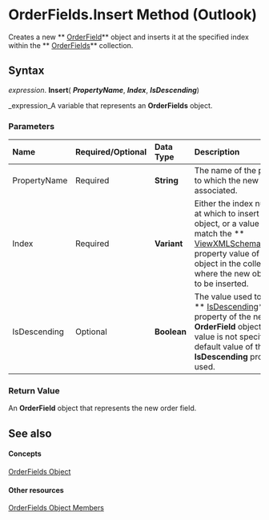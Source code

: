 
# OrderFields.Insert Method (Outlook)

Creates a new  ** [OrderField](4ae32270-bde9-3178-bca3-f8d145779d3d.md)** object and inserts it at the specified index within the ** [OrderFields](e115fb80-352d-fd2e-c1c3-d266776fe122.md)** collection.


## Syntax

 _expression_. **Insert**( **_PropertyName_**,  **_Index_**,  **_IsDescending_**)

 _expression_A variable that represents an  **OrderFields** object.


### Parameters



|**Name**|**Required/Optional**|**Data Type**|**Description**|
|:-----|:-----|:-----|:-----|
|PropertyName|Required| **String**|The name of the property to which the new object is associated.|
|Index|Required| **Variant**|Either the index number at which to insert the new object, or a value used to match the  ** [ViewXMLSchemaName](a88c22ff-3d30-a4f2-87f6-6c32c1c2acb7.md)** property value of an object in the collection at where the new object is to be inserted.|
|IsDescending|Optional| **Boolean**|The value used to set the  ** [IsDescending](941f7144-748a-7b57-35f1-3e29077b926d.md)** property of the new **OrderField** object. If this value is not specified, the default value of the **IsDescending** property is used.|

### Return Value

An  **OrderField** object that represents the new order field.


## See also


#### Concepts


 [OrderFields Object](e115fb80-352d-fd2e-c1c3-d266776fe122.md)
#### Other resources


 [OrderFields Object Members](c6783e6a-ba75-3768-37f7-274ed6df0a49.md)
